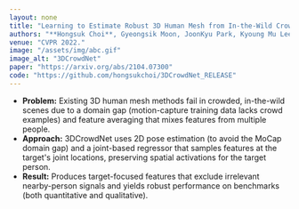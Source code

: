 ```yaml
---
layout: none
title: "Learning to Estimate Robust 3D Human Mesh from In-the-Wild Crowded Scenes"
authors: "**Hongsuk Choi**, Gyeongsik Moon, JoonKyu Park, Kyoung Mu Lee"
venue: "CVPR 2022."
image: "/assets/img/abc.gif"
image_alt: "3DCrowdNet"
paper: "https://arxiv.org/abs/2104.07300"
code: "https://github.com/hongsukchoi/3DCrowdNet_RELEASE"
---
```


- **Problem:** Existing 3D human mesh methods fail in crowded, in-the-wild scenes due to a domain gap (motion-capture training data lacks crowd examples) and feature averaging that mixes features from multiple people.
- **Approach:** 3DCrowdNet uses 2D pose estimation (to avoid the MoCap domain gap) and a joint-based regressor that samples features at the target's joint locations, preserving spatial activations for the target person.
- **Result:** Produces target-focused features that exclude irrelevant nearby-person signals and yields robust performance on benchmarks (both quantitative and qualitative).

